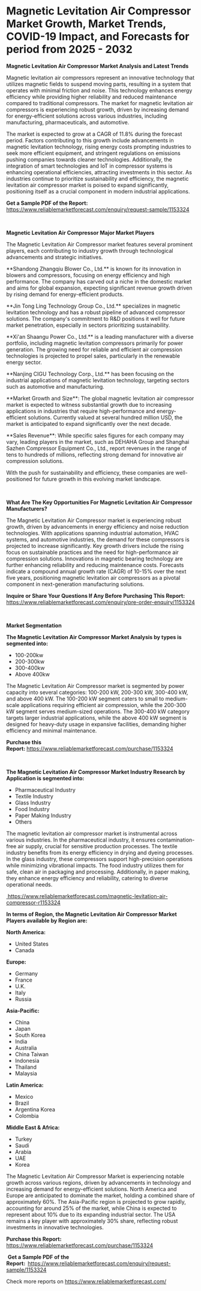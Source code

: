 <p><h1>Magnetic Levitation Air Compressor Market Growth, Market Trends, COVID-19 Impact, and Forecasts for period from 2025 - 2032</h1></p><p><strong>Magnetic Levitation Air Compressor Market Analysis and Latest Trends</strong></p>
<p><p>Magnetic levitation air compressors represent an innovative technology that utilizes magnetic fields to suspend moving parts, resulting in a system that operates with minimal friction and noise. This technology enhances energy efficiency while providing higher reliability and reduced maintenance compared to traditional compressors. The market for magnetic levitation air compressors is experiencing robust growth, driven by increasing demand for energy-efficient solutions across various industries, including manufacturing, pharmaceuticals, and automotive.</p><p>The market is expected to grow at a CAGR of 11.8% during the forecast period. Factors contributing to this growth include advancements in magnetic levitation technology, rising energy costs prompting industries to seek more efficient equipment, and stringent regulations on emissions pushing companies towards cleaner technologies. Additionally, the integration of smart technologies and IoT in compressor systems is enhancing operational efficiencies, attracting investments in this sector. As industries continue to prioritize sustainability and efficiency, the magnetic levitation air compressor market is poised to expand significantly, positioning itself as a crucial component in modern industrial applications.</p></p>
<p><strong>Get a Sample PDF of the Report:&nbsp;</strong> <a href="https://www.reliablemarketforecast.com/enquiry/request-sample/1153324?utm_campaign=3203&utm_medium=2&utm_source=Github&utm_content=ia&utm_term=12042025&utm_id=magnetic-levitation-air-compressor">https://www.reliablemarketforecast.com/enquiry/request-sample/1153324</a></p>
<p>&nbsp;</p>
<p><strong>Magnetic Levitation Air Compressor Major Market Players</strong></p>
<p><p>The Magnetic Levitation Air Compressor market features several prominent players, each contributing to industry growth through technological advancements and strategic initiatives. </p><p>**Shandong Zhangqiu Blower Co., Ltd.** is known for its innovation in blowers and compressors, focusing on energy efficiency and high performance. The company has carved out a niche in the domestic market and aims for global expansion, expecting significant revenue growth driven by rising demand for energy-efficient products.</p><p>**Jin Tong Ling Technology Group Co., Ltd.** specializes in magnetic levitation technology and has a robust pipeline of advanced compressor solutions. The company's commitment to R&D positions it well for future market penetration, especially in sectors prioritizing sustainability. </p><p>**Xi'an Shaangu Power Co., Ltd.** is a leading manufacturer with a diverse portfolio, including magnetic levitation compressors primarily for power generation. The growing need for reliable and efficient air compression technologies is projected to propel sales, particularly in the renewable energy sector.</p><p>**Nanjing CIGU Technology Corp., Ltd.** has been focusing on the industrial applications of magnetic levitation technology, targeting sectors such as automotive and manufacturing. </p><p>**Market Growth and Size**: The global magnetic levitation air compressor market is expected to witness substantial growth due to increasing applications in industries that require high-performance and energy-efficient solutions. Currently valued at several hundred million USD, the market is anticipated to expand significantly over the next decade.</p><p>**Sales Revenue**: While specific sales figures for each company may vary, leading players in the market, such as DEHAHA Group and Shanghai Sazhen Compressor Equipment Co., Ltd., report revenues in the range of tens to hundreds of millions, reflecting strong demand for innovative air compression solutions.</p><p>With the push for sustainability and efficiency, these companies are well-positioned for future growth in this evolving market landscape.</p></p>
<p>&nbsp;</p>
<p><strong>What Are The Key Opportunities For Magnetic Levitation Air Compressor Manufacturers?</strong></p>
<p><p>The Magnetic Levitation Air Compressor market is experiencing robust growth, driven by advancements in energy efficiency and noise reduction technologies. With applications spanning industrial automation, HVAC systems, and automotive industries, the demand for these compressors is projected to increase significantly. Key growth drivers include the rising focus on sustainable practices and the need for high-performance air compression solutions. Innovations in magnetic bearing technology are further enhancing reliability and reducing maintenance costs. Forecasts indicate a compound annual growth rate (CAGR) of 10-15% over the next five years, positioning magnetic levitation air compressors as a pivotal component in next-generation manufacturing solutions.</p></p>
<p><strong>Inquire or Share Your Questions If Any Before Purchasing This Report:</strong> <a href="https://www.reliablemarketforecast.com/enquiry/pre-order-enquiry/1153324?utm_campaign=3203&utm_medium=2&utm_source=Github&utm_content=ia&utm_term=12042025&utm_id=magnetic-levitation-air-compressor">https://www.reliablemarketforecast.com/enquiry/pre-order-enquiry/1153324</a></p>
<p>&nbsp;</p>
<p><strong>Market Segmentation</strong></p>
<p><strong>The Magnetic Levitation Air Compressor Market Analysis by types is segmented into:</strong></p>
<p><ul><li>100-200kw</li><li>200-300kw</li><li>300-400kw</li><li>Above 400kw</li></ul></p>
<p><p>The Magnetic Levitation Air Compressor market is segmented by power capacity into several categories: 100-200 kW, 200-300 kW, 300-400 kW, and above 400 kW. The 100-200 kW segment caters to small to medium-scale applications requiring efficient air compression, while the 200-300 kW segment serves medium-sized operations. The 300-400 kW category targets larger industrial applications, while the above 400 kW segment is designed for heavy-duty usage in expansive facilities, demanding higher efficiency and minimal maintenance.</p></p>
<p><strong>Purchase this Report:&nbsp;</strong><a href="https://www.reliablemarketforecast.com/purchase/1153324?utm_campaign=3203&utm_medium=2&utm_source=Github&utm_content=ia&utm_term=12042025&utm_id=magnetic-levitation-air-compressor">https://www.reliablemarketforecast.com/purchase/1153324</a></p>
<p>&nbsp;</p>
<p><strong>The Magnetic Levitation Air Compressor Market Industry Research by Application is segmented into:</strong></p>
<p><ul><li>Pharmaceutical Industry</li><li>Textile Industry</li><li>Glass Industry</li><li>Food Industry</li><li>Paper Making Industry</li><li>Others</li></ul></p>
<p><p>The magnetic levitation air compressor market is instrumental across various industries. In the pharmaceutical industry, it ensures contamination-free air supply, crucial for sensitive production processes. The textile industry benefits from its energy efficiency in drying and dyeing processes. In the glass industry, these compressors support high-precision operations while minimizing vibrational impacts. The food industry utilizes them for safe, clean air in packaging and processing. Additionally, in paper making, they enhance energy efficiency and reliability, catering to diverse operational needs.</p></p>
<p><a href="https://www.reliablemarketforecast.com/magnetic-levitation-air-compressor-r1153324?utm_campaign=3203&utm_medium=2&utm_source=Github&utm_content=ia&utm_term=12042025&utm_id=magnetic-levitation-air-compressor">&nbsp;https://www.reliablemarketforecast.com/magnetic-levitation-air-compressor-r1153324</a></p>
<p><strong>In terms of Region, the Magnetic Levitation Air Compressor Market Players available by Region are:</strong></p>
<p>
    <p> <strong> North America: </strong>
        <ul>
            <li>United States</li>
            <li>Canada</li>
        </ul>
        </p> 
    <p> <strong> Europe: </strong>
        <ul>
            <li>Germany</li>
            <li>France</li>
            <li>U.K.</li>
            <li>Italy</li>
            <li>Russia</li>
        </ul>
        </p> 
    <p> <strong> Asia-Pacific: </strong>
        <ul>
            <li>China</li>
            <li>Japan</li>
            <li>South Korea</li>
            <li>India</li>
            <li>Australia</li>
            <li>China Taiwan</li>
            <li>Indonesia</li>
            <li>Thailand</li>
            <li>Malaysia</li>
        </ul>
        </p> 
    <p> <strong> Latin America: </strong>
        <ul>
            <li>Mexico</li>
            <li>Brazil</li>
            <li>Argentina Korea</li>
            <li>Colombia</li>
        </ul>
        </p> 
    <p> <strong> Middle East & Africa: </strong>
        <ul>
            <li>Turkey</li>
            <li>Saudi</li>
            <li>Arabia</li>
            <li>UAE</li>
            <li>Korea</li>
        </ul>
    </p>
    </p>
<p><p>The Magnetic Levitation Air Compressor Market is experiencing notable growth across various regions, driven by advancements in technology and increasing demand for energy-efficient solutions. North America and Europe are anticipated to dominate the market, holding a combined share of approximately 60%. The Asia-Pacific region is projected to grow rapidly, accounting for around 25% of the market, while China is expected to represent about 10% due to its expanding industrial sector. The USA remains a key player with approximately 30% share, reflecting robust investments in innovative technologies.</p></p>
<p><strong>Purchase this Report: </strong><a href="https://www.reliablemarketforecast.com/purchase/1153324?utm_campaign=3203&utm_medium=2&utm_source=Github&utm_content=ia&utm_term=12042025&utm_id=magnetic-levitation-air-compressor">https://www.reliablemarketforecast.com/purchase/1153324</a></p>
<p>&nbsp;<strong>Get a Sample PDF of the Report:&nbsp;&nbsp;</strong><a href="https://www.reliablemarketforecast.com/enquiry/request-sample/1153324?utm_campaign=3203&utm_medium=2&utm_source=Github&utm_content=ia&utm_term=12042025&utm_id=magnetic-levitation-air-compressor">https://www.reliablemarketforecast.com/enquiry/request-sample/1153324</a></p>
<p><strong></strong></p>
<p>Check more reports on <a href="https://www.reliablemarketforecast.com/?utm_campaign=3203&utm_medium=2&utm_source=Github&utm_content=ia&utm_term=12042025&utm_id=magnetic-levitation-air-compressor">https://www.reliablemarketforecast.com/</a></p>